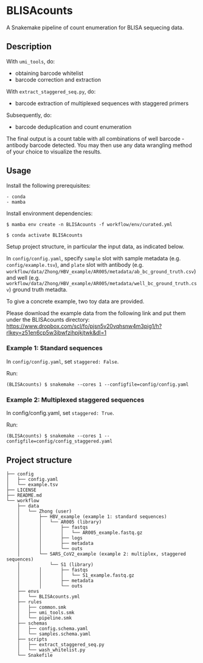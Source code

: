 # BLISAcounts

A Snakemake pipeline of count enumeration for BLISA sequecing data.

## Description

With `umi_tools`, do:
- obtaining barcode whitelist
- barcode correction and extraction

With `extract_staggered_seq.py`, do:
- barcode extraction of multiplexed sequences with staggered primers

Subsequently, do:
- barcode deduplication and count enumeration

The final output is a count table with all combinations of well barcode - antibody barcode detected.
You may then use any data wrangling method of your choice to visualize the results.

## Usage

Install the following prerequisites:
```
- conda
- mamba
```

Install environment dependencies:
```
$ mamba env create -n BLISAcounts -f workflow/env/curated.yml
```

```
$ conda activate BLISAcounts
```

Setup project structure, in particular the input data, as indicated below.

In `config/config.yaml`, specify `sample` slot with sample metadata (e.g. `config/example.tsv`), 
and `plate` slot with antibody (e.g. `workflow/data/Zhong/HBV_example/AR005/metadata/ab_bc_ground_truth.csv`) and well (e.g. `workflow/data/Zhong/HBV_example/AR005/metadata/well_bc_ground_truth.csv`) ground truth metadta.


To give a concrete example, two toy data are provided.

Please download the example data from the following link and put them under the BLISAcounts directory:
https://www.dropbox.com/scl/fo/pjsn5v20vqhsnw4m3pig1/h?rlkey=z51en6cp5w3ibwfzihpjkjtwk&dl=1

### Example 1: Standard sequences

In `config/config.yaml`, set `staggered: False`.

Run:
```
(BLISAcounts) $ snakemake --cores 1 --configfile=config/config.yaml
```

### Example 2: Multiplexed staggered sequences

In config/config.yaml, set `staggered: True`.

Run:
```
(BLISAcounts) $ snakemake --cores 1 --configfile=config/config_staggered.yaml
```

## Project structure

```
├── config
│   ├── config.yaml
│   └── example.tsv
├── LICENSE
├── README.md
└── workflow
    ├── data
    │   └── Zhong (user)
    │       ├── HBV_example (example 1: standard sequences)
    │       │   └── AR005 (library)
    │       │       ├── fastqs
    │       │       │   └── AR005_example.fastq.gz
    │       │       ├── logs
    │       │       ├── metadata
    │       │       └── outs
    │       └── SARS_CoV2_example (example 2: multiplex, staggered sequences)
    │           └── S1 (library)
    │       │       ├── fastqs
    │       │       │   └── S1_example.fastq.gz
    │       │       ├── metadata
    │       │       └── outs
    ├── envs
    │   └── BLISAcounts.yml
    ├── rules
    │   ├── common.smk
    │   ├── umi_tools.smk
    │   └── pipeline.smk
    ├── schemas
    │   ├── config.schema.yaml
    │   └── samples.schema.yaml
    ├── scripts
    │   ├── extract_staggered_seq.py
    │   └── wash_whitelist.py
    └── Snakefile
```
